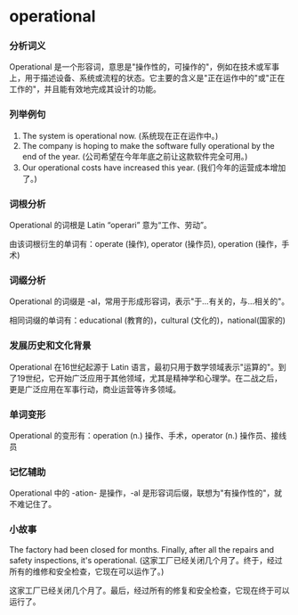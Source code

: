 # operational

### 分析词义

  

Operational 是一个形容词，意思是"操作性的，可操作的"，例如在技术或军事上，用于描述设备、系统或流程的状态。它主要的含义是"正在运作中的"或"正在工作的"，并且能有效地完成其设计的功能。

  

### 列举例句

  

1.  The system is operational now. (系统现在正在运作中。)
2.  The company is hoping to make the software fully operational by the end of the year. (公司希望在今年年底之前让这款软件完全可用。)
3.  Our operational costs have increased this year. (我们今年的运营成本增加了。)

  

### 词根分析

  

Operational 的词根是 Latin “operari” 意为“工作、劳动”。

  

由该词根衍生的单词有：operate (操作), operator (操作员), operation (操作，手术)

  

### 词缀分析

  

Operational 的词缀是 -al，常用于形成形容词，表示"于...有关的，与...相关的"。

  

相同词缀的单词有：educational (教育的)，cultural (文化的)，national(国家的)

  

### 发展历史和文化背景

  

Operational 在16世纪起源于 Latin 语言，最初只用于数学领域表示"运算的"。到了19世纪，它开始广泛应用于其他领域，尤其是精神学和心理学。在二战之后，更是广泛应用在军事行动，商业运营等许多领域。

  

### 单词变形

  

Operational 的变形有：operation (n.) 操作、手术，operator (n.) 操作员、接线员

  

### 记忆辅助

  

Operational 中的 -ation- 是操作，-al 是形容词后缀，联想为"有操作性的"，就不难记住了。

  

### 小故事

  

The factory had been closed for months. Finally, after all the repairs and safety inspections, it's operational. (这家工厂已经关闭几个月了。终于，经过所有的维修和安全检查，它现在可以运作了。)

  

这家工厂已经关闭几个月了。最后，经过所有的修复和安全检查，它现在终于可以运行了。
